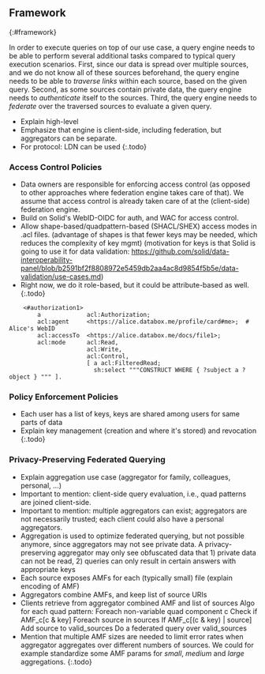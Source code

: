 ## Framework
{:#framework}

In order to execute queries on top of our use case,
a query engine needs to be able to perform several additional tasks compared to typical query execution scenarios.
First, since our data is spread over multiple sources, and we do not know all of these sources beforehand,
the query engine needs to be able to *traverse links* within each source, based on the given query.
Second, as some sources contain private data, the query engine needs to *authenticate* itself to the sources.
Third, the query engine needs to *federate* over the traversed sources to evaluate a given query.



* Explain high-level
* Emphasize that engine is client-side, including federation, but aggregators can be separate.
* For protocol: LDN can be used
{:.todo}

### Access Control Policies

* Data owners are responsible for enforcing access control (as opposed to other approaches where federation engine takes care of that). We assume that access control is already taken care of at the (client-side) federation engine.
* Build on Solid's WebID-OIDC for auth, and WAC for access control.
* Allow shape-based/quadpattern-based (SHACL/SHEX) access modes in .acl files. (advantage of shapes is that fewer keys may be needed, which reduces the complexity of key mgmt) (motivation for keys is that Solid is going to use it for data validation: https://github.com/solid/data-interoperability-panel/blob/b2591bf2f8808972e5459db2aa4ac8d9854f5b5e/data-validation/use-cases.md)
* Right now, we do it role-based, but it could be attribute-based as well.
{:.todo}

```
    <#authorization1>
        a             acl:Authorization;
        acl:agent     <https://alice.databox.me/profile/card#me>;  # Alice's WebID
        acl:accessTo  <https://alice.databox.me/docs/file1>;
        acl:mode      acl:Read, 
                      acl:Write, 
                      acl:Control,
                      [ a acl:FilteredRead;
                        sh:select """CONSTRUCT WHERE { ?subject a ?object } """ ].
```

### Policy Enforcement Policies

* Each user has a list of keys, keys are shared among users for same parts of data
* Explain key management (creation and where it's stored) and revocation
{:.todo}

### Privacy-Preserving Federated Querying

* Explain aggregation use case (aggregator for family, colleagues, personal, ...)
* Important to mention: client-side query evaluation, i.e., quad patterns are joined client-side.
* Important to mention: multiple aggregators can exist; aggregators are not necessarily trusted; each client could also have a personal aggregators.
* Aggregation is used to optimize federated querying, but not possible anymore, since aggregators may not see private data.
    A privacy-preserving aggregator may only see obfuscated data that 1) private data can not be read, 2) queries can only result in certain answers with appropriate keys
* Each source exposes AMFs for each (typically small) file (explain encoding of AMF)
* Aggregators combine AMFs, and keep list of source URIs
* Clients retrieve from aggregator combined AMF and list of sources
    Algo for each quad pattern:
        Foreach non-variable quad component c
            Check if AMF_c[c & key]
            Foreach source in sources
                If AMF_c[(c & key) | source]
                    Add source to valid_sources
        Do a federated query over valid_sources
* Mention that multiple AMF sizes are needed to limit error rates when aggregator aggregates over different numbers of sources. We could for example standardize some AMF params for _small_, _medium_ and _large_ aggregations.
{:.todo}
